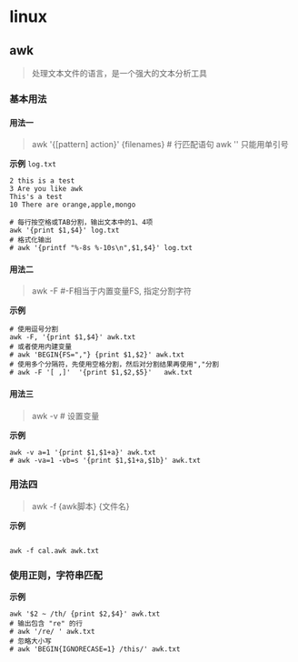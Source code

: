 # linux

## awk
> 处理文本文件的语言，是一个强大的文本分析工具

### 基本用法

#### 用法一
> awk '{[pattern] action}' {filenames}   # 行匹配语句 awk '' 只能用单引号

**示例**
`log.txt`
```text
2 this is a test
3 Are you like awk
This's a test
10 There are orange,apple,mongo
```
```shell
# 每行按空格或TAB分割，输出文本中的1、4项
awk '{print $1,$4}' log.txt
# 格式化输出
# awk '{printf "%-8s %-10s\n",$1,$4}' log.txt
```

#### 用法二
> awk -F  #-F相当于内置变量FS, 指定分割字符

**示例**
```shell
# 使用逗号分割
awk -F, '{print $1,$4}' awk.txt
# 或者使用内建变量
# awk 'BEGIN{FS=","} {print $1,$2}' awk.txt
# 使用多个分隔符，先使用空格分割，然后对分割结果再使用","分割
# awk -F '[ ,]'  '{print $1,$2,$5}'   awk.txt
```

#### 用法三
> awk -v  # 设置变量

**示例**
```shell
awk -v a=1 '{print $1,$1+a}' awk.txt
# awk -va=1 -vb=s '{print $1,$1+a,$1b}' awk.txt
```

### 用法四
> awk -f {awk脚本} {文件名}

**示例**
```shell

awk -f cal.awk awk.txt
```

### 使用正则，字符串匹配

**示例**
```shell
awk '$2 ~ /th/ {print $2,$4}' awk.txt
# 输出包含 "re" 的行
# awk '/re/ ' awk.txt
# 忽略大小写
# awk 'BEGIN{IGNORECASE=1} /this/' awk.txt
```
